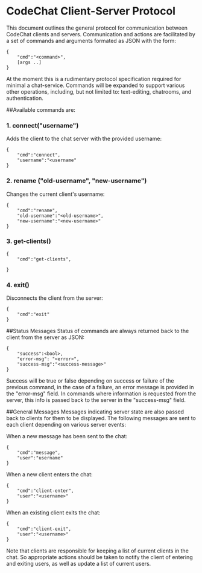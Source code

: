 CodeChat Client-Server Protocol
===============================
This document outlines the general protocol for communication between
CodeChat clients and servers. Communication and actions are facilitated
by a set of commands and arguments formated as JSON with the form:

	{
		"cmd":"<command>",
		[args ..]
	}

At the moment this is a rudimentary protocol specification required for
minimal a chat-service. Commands will be expanded to support various
other operations, including, but not limited to: text-editing, chatrooms,
and authentication.

##Available commands are:
### 1. connect("username")
Adds the client to the chat server with the provided username:

	{
		"cmd":"connect",
		"username":"<username"
	}
### 2. rename ("old-username", "new-username")
Changes the current client's username:

	{
		"cmd":"rename",
		"old-username":"<old-username>",
		"new-username":"<new-username>"
	}

### 3. get-clients()

	{
		"cmd":"get-clients",

	}

### 4. exit()
Disconnects the client from the server:

	{
		"cmd":"exit"
	}

##Status Messages
Status of commands are always returned back to the client from the
server as JSON:

	{
		"success":<bool>,
		"error-msg": "<error>",
		"success-msg":"<success-message>"
	}

Success will be true or false depending on success or failure of the previous command, in the case of a failure, an error message is provided
in the "error-msg" field. In commands where information is requested from
the server, this info is passed back to the server in the "success-msg"
field.

##General Messages
Messages indicating server state are also passed back to clients for them
to be displayed. The following messages are sent to each client depending
on various server events:

When a new message has been sent to the chat:

	{
		"cmd":"message",
		"user":"username"
	}

When a new client enters the chat:

	{
		"cmd":"client-enter",
		"user":"<username>"
	}

When an existing client exits the chat:

	{
		"cmd":"client-exit",
		"user":"<username>"
	}

Note that clients are responsible for keeping a list of current clients
in the chat. So appropriate actions should be taken to notify the client
of entering and exiting users, as well as update a list of current users.
